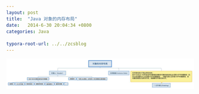 ```yaml
---
layout: post
title:  "Java 对象的内存布局"
date:   2014-6-30 20:04:34 +0800
categories: Java

typora-root-url: ../../zcsblog
---
```


![img](/assets/Java/对象的内存布局.jpg)